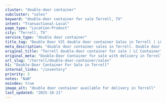 ```yaml
---
cluster: "double-door container"
subcluster: "sales"
keyword: "double-door container for sale Terrell, TX"
intent: "Transactional-Local"
page_type: "Location-Product"
city: "Terrell, TX"
service_type: "double door container"
title_tag: "Double Door V3l double door container Sales in Terrell | LC Container"
meta_description: "double door container sales in Terrell. Double door containers for easy access. Fast delivery, competitive pricing. Serving double door container area. Quote ID: 919. Call (214) 524-4168 for your free quote today."
original_title: "Terrell double-door container for sale | LC Container"
original_meta: "Double-Door Container for sale with delivery in Terrell, TX. LC Container — local Since 2003. Get pricing today."
url_slug: "/terrell/double-door-container/sales"
h1: "Double-Door Container For Sale in Terrell"
internal_links: "/inventory"
priority: 3
notes: "NaN"
noindex: true
image_alt: "double door container available for delivery in Terrell"
last_updated: "2025-10-21"
---
```


<!-- TODO: Add unique city/inventory copy, images, and internal links here. -->
